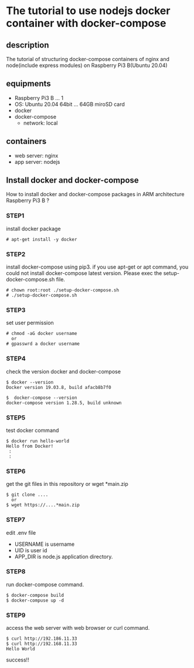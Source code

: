 # The tutorial to use nodejs docker container with docker-compose

## description
The tutorial of structuring docker-compose containers of nginx and node(include express modules) on Raspberry Pi3 B(Ubuntu 20.04) 

## equipments
- Raspberry Pi3 B ... 1
- OS: Ubuntu 20.04 64bit ... 64GB miroSD card
- docker
- docker-compose
  - network: local
## containers
- web server: nginx
- app server: nodejs

## Install docker and docker-compose
How to install docker and docker-compose packages in ARM architecture Raspberry Pi3 B ?
### STEP1
install docker package
```
# apt-get install -y docker
```
### STEP2
install docker-compose using pip3.
if you use apt-get or apt command, you could not install docker-compose latest version.
Please exec the setup-docker-compose.sh file.
```
# chown root:root ./setup-docker-compose.sh
# ./setup-docker-compose.sh
```
### STEP3
set user permission
```
# chmod -aG docker username
  or
# gpasswrd a docker username
```
### STEP4
check the version docker and docker-compose
```
$ docker --version
Docker version 19.03.8, build afacb8b7f0

$  docker-compose --version
docker-compose version 1.28.5, build unknown
```
### STEP5
test docker command
```
$ docker run hello-world
Hello from Docker!
 :
 :
```
### STEP6
get the git files in this repository or wget *main.zip
```
$ git clone ....
  or
$ wget https://....*main.zip
```
### STEP7
edit .env file
- USERNAME is username
- UID is user id
- APP_DIR is node.js application directory.

### STEP8
run docker-compose command.
```
$ docker-compose build
$ docker-compuse up -d
```
### STEP9
access the web server with web browser or curl command.
```
$ curl http://192.186.11.33
$ curl http://192.168.11.33
Hello World
```
success!!

